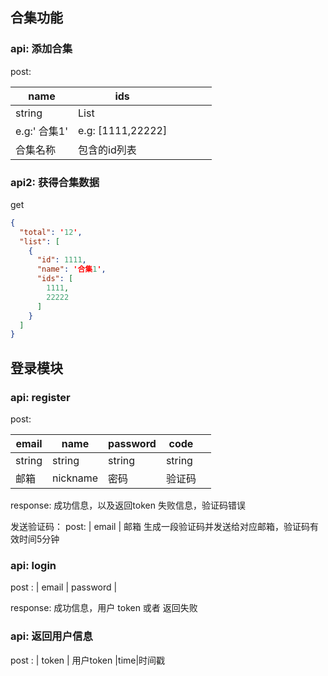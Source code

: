 ## 合集功能

### api: 添加合集

post:

| name       | ids               |   |   |   |   |
|------------|-------------------|---|---|---|---|
| string     | List              |   |   |   |   |
| e.g:' 合集1' | e.g: [1111,22222] |   |   |   |   |
| 合集名称       | 包含的id列表           |   |   |   |   |

### api2: 获得合集数据

get

```json
{
  "total": '12',
  "list": [
    {
      "id": 1111,
      "name": '合集1',
      "ids": [
        1111,
        22222
      ]
    }
  ]
}
```





## 登录模块

### api: register

post:

| email  | name     | password | code   | |
|--------|----------|----------|--------|-|
| string | string   | string   | string | |
| 邮箱     | nickname | 密码       | 验证码    | |

response:
成功信息，以及返回token
失败信息，验证码错误

发送验证码：
post:
| email | 邮箱
生成一段验证码并发送给对应邮箱，验证码有效时间5分钟

### api: login

post :
| email | password |

response:
成功信息，用户 token
或者 返回失败

### api: 返回用户信息

post :
| token | 用户token
|time|时间戳
